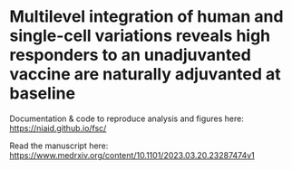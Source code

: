 Multilevel integration of human and single-cell variations reveals high responders to an unadjuvanted vaccine are naturally adjuvanted at baseline
================

Documentation & code to reproduce analysis and figures here: https://niaid.github.io/fsc/

Read the manuscript here: https://www.medrxiv.org/content/10.1101/2023.03.20.23287474v1
